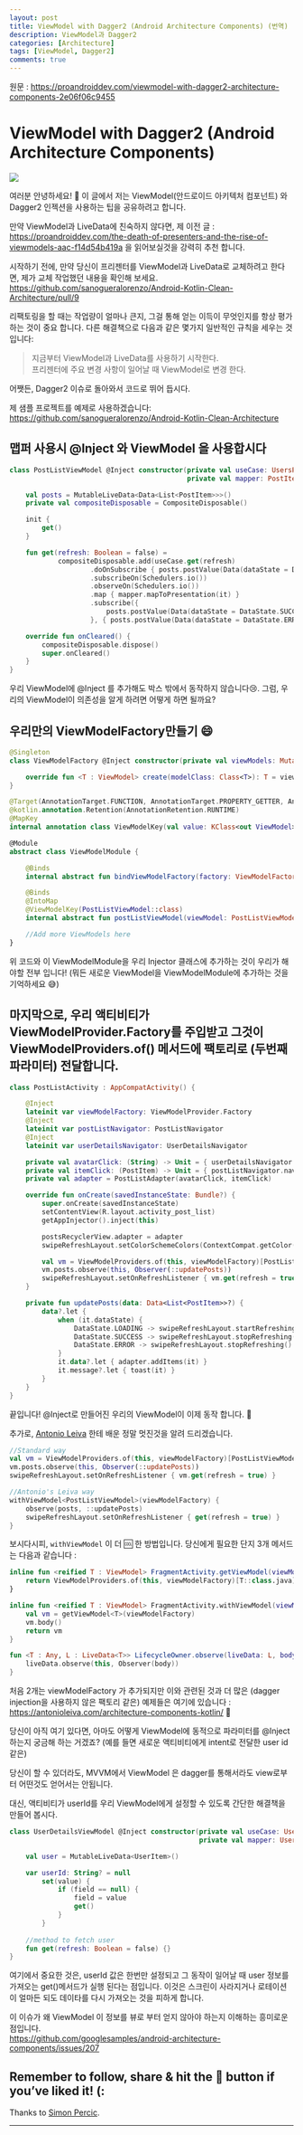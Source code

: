 ```yaml
---
layout: post
title: ViewModel with Dagger2 (Android Architecture Components) (번역)
description: ViewModel과 Dagger2
categories: [Architecture]
tags: [ViewModel, Dagger2]
comments: true
---
```


원문 : <https://proandroiddev.com/viewmodel-with-dagger2-architecture-components-2e06f06c9455>

# ViewModel with Dagger2 (Android Architecture Components)

![](https://cdn-images-1.medium.com/max/1600/1*jm9hqqh7206xwQKDImb7aw.png)

여러분 안녕하세요! 👋  이 글에서 저는 ViewModel(안드로이드 아키텍처 컴포넌트) 와 Dagger2 인젝션을 사용하는 팁을 공유하려고 합니다. 

만약 ViewModel과 LiveData에 친숙하지 않다면, 제 이전 글 : https://proandroiddev.com/the-death-of-presenters-and-the-rise-of-viewmodels-aac-f14d54b419a 을 읽어보실것을 강력히 추천 합니다.

시작하기 전에, 만약 당신이 프리젠터를 ViewModel과 LiveData로 교체하려고 한다면, 제가 교체 작업했던 내용을 확인해 보세요. https://github.com/sanogueralorenzo/Android-Kotlin-Clean-Architecture/pull/9

리팩토링을 할 때는 작업량이 얼마나 큰지, 그걸 통해 얻는 이득이 무엇인지를 항상 평가하는 것이 중요 합니다. 다른 해결책으로 다음과 같은 몇가지 일반적인 규칙을 세우는 것입니다:

> 지금부터 ViewModel과 LiveData를 사용하기 시작한다.  
> 프리젠터에 주요 변경 사항이 일어날 때 ViewModel로 변경 한다.

어쨋든, Dagger2 이슈로 돌아와서 코드로 뛰어 듭시다.

제 샘플 프로젝트를 예제로 사용하겠습니다:  
https://github.com/sanogueralorenzo/Android-Kotlin-Clean-Architecture


## 맵퍼 사용시 @Inject 와 ViewModel 을 사용합시다 
```kotlin
class PostListViewModel @Inject constructor(private val useCase: UsersPostsUseCase,
                                            private val mapper: PostItemMapper) : ViewModel() {

    val posts = MutableLiveData<Data<List<PostItem>>>()
    private val compositeDisposable = CompositeDisposable()

    init {
        get()
    }

    fun get(refresh: Boolean = false) =
            compositeDisposable.add(useCase.get(refresh)
                    .doOnSubscribe { posts.postValue(Data(dataState = DataState.LOADING, data = posts.value?.data, message = null)) }
                    .subscribeOn(Schedulers.io())
                    .observeOn(Schedulers.io())
                    .map { mapper.mapToPresentation(it) }
                    .subscribe({
                        posts.postValue(Data(dataState = DataState.SUCCESS, data = it, message = null))
                    }, { posts.postValue(Data(dataState = DataState.ERROR, data = posts.value?.data, message = it.message)) }))

    override fun onCleared() {
        compositeDisposable.dispose()
        super.onCleared()
    }
}
```

우리 ViewModel에 @Inject 를 추가해도 박스 밖에서 동작하지 않습니다😢. 그럼, 우리의 ViewModel이 의존성을 알게 하려면 어떻게 하면 될까요? 

## 우리만의 ViewModelFactory만들기 😄
```kotlin
@Singleton
class ViewModelFactory @Inject constructor(private val viewModels: MutableMap<Class<out ViewModel>, Provider<ViewModel>>) : ViewModelProvider.Factory {

    override fun <T : ViewModel> create(modelClass: Class<T>): T = viewModels[modelClass]?.get() as T
}

@Target(AnnotationTarget.FUNCTION, AnnotationTarget.PROPERTY_GETTER, AnnotationTarget.PROPERTY_SETTER)
@kotlin.annotation.Retention(AnnotationRetention.RUNTIME)
@MapKey
internal annotation class ViewModelKey(val value: KClass<out ViewModel>)

@Module
abstract class ViewModelModule {

    @Binds
    internal abstract fun bindViewModelFactory(factory: ViewModelFactory): ViewModelProvider.Factory

    @Binds
    @IntoMap
    @ViewModelKey(PostListViewModel::class)
    internal abstract fun postListViewModel(viewModel: PostListViewModel): ViewModel

    //Add more ViewModels here
}
```

위 코드와 이 ViewModelModule을 우리 Injector 클래스에 추가하는 것이 우리가 해야할 전부 입니다! (뭐든 새로운 ViewModel을 ViewModelModule에 추가하는 것을 기억하세요 😅)


## 마지막으로, 우리 액티비티가 ViewModelProvider.Factory를 주입받고 그것이 ViewModelProviders.of() 메서드에 팩토리로 (두번째 파라미터) 전달합니다.
```kotlin
class PostListActivity : AppCompatActivity() {

    @Inject
    lateinit var viewModelFactory: ViewModelProvider.Factory
    @Inject
    lateinit var postListNavigator: PostListNavigator
    @Inject
    lateinit var userDetailsNavigator: UserDetailsNavigator

    private val avatarClick: (String) -> Unit = { userDetailsNavigator.navigate(this, it) }
    private val itemClick: (PostItem) -> Unit = { postListNavigator.navigate(this, it) }
    private val adapter = PostListAdapter(avatarClick, itemClick)

    override fun onCreate(savedInstanceState: Bundle?) {
        super.onCreate(savedInstanceState)
        setContentView(R.layout.activity_post_list)
        getAppInjector().inject(this)

        postsRecyclerView.adapter = adapter
        swipeRefreshLayout.setColorSchemeColors(ContextCompat.getColor(this, R.color.colorAccent))

        val vm = ViewModelProviders.of(this, viewModelFactory)[PostListViewModel::class.java]
        vm.posts.observe(this, Observer(::updatePosts))
        swipeRefreshLayout.setOnRefreshListener { vm.get(refresh = true) }
    }

    private fun updatePosts(data: Data<List<PostItem>>?) {
        data?.let {
            when (it.dataState) {
                DataState.LOADING -> swipeRefreshLayout.startRefreshing()
                DataState.SUCCESS -> swipeRefreshLayout.stopRefreshing()
                DataState.ERROR -> swipeRefreshLayout.stopRefreshing()
            }
            it.data?.let { adapter.addItems(it) }
            it.message?.let { toast(it) }
        }
    }
}
```

끝입니다! @Inject로 만들어진 우리의 ViewModel이 이제 동작 합니다. 💃

추가로, [Antonio Leiva](https://medium.com/@antoniolg) 한테 배운 정말 멋진것을 알려 드리겠습니다.
```kotlin
//Standard way 
val vm = ViewModelProviders.of(this, viewModelFactory)[PostListViewModel::class.java]
vm.posts.observe(this, Observer(::updatePosts))
swipeRefreshLayout.setOnRefreshListener { vm.get(refresh = true) }

//Antonio's Leiva way
withViewModel<PostListViewModel>(viewModelFactory) {
    observe(posts, ::updatePosts)
    swipeRefreshLayout.setOnRefreshListener { get(refresh = true) }
}
```

보시다시피, `withViewModel` 이 더 🆒 한 방법입니다. 당신에게 필요한 단지 3개 메서드는 다음과 같습니다 :
```kotlin
inline fun <reified T : ViewModel> FragmentActivity.getViewModel(viewModelFactory: ViewModelProvider.Factory): T {
    return ViewModelProviders.of(this, viewModelFactory)[T::class.java]
}

inline fun <reified T : ViewModel> FragmentActivity.withViewModel(viewModelFactory: ViewModelProvider.Factory, body: T.() -> Unit): T {
    val vm = getViewModel<T>(viewModelFactory)
    vm.body()
    return vm
}

fun <T : Any, L : LiveData<T>> LifecycleOwner.observe(liveData: L, body: (T?) -> Unit) {
    liveData.observe(this, Observer(body))
}
```

처음 2개는 viewModelFactory 가 추가되지만 이와 관련된 것과 더 많은 (dagger injection을 사용하지 않은 팩토리 같은) 예제들은 여기에 있습니다 : https://antonioleiva.com/architecture-components-kotlin/ 👏

당신이 아직 여기 있다면, 아마도 어떻게 ViewModel에 동적으로 파라미터를 @Inject 하는지 궁금해 하는 거겠죠? (예를 들면 새로운 액티비티에게 intent로 전달한 user id 같은)

당신이 할 수 있더라도, MVVM에서 ViewModel 은 dagger를 통해서라도 view로부터 어떤것도 얻어서는 안됩니다.

대신, 액티비티가 userId를 우리 ViewModel에게 설정할 수 있도록 간단한 해결책을 만들어 봅시다.
```kotlin
class UserDetailsViewModel @Inject constructor(private val useCase: UserUseCase,
                                               private val mapper: UserItemMapper) : ViewModel() {

    val user = MutableLiveData<UserItem>()

    var userId: String? = null
        set(value) {
            if (field == null) {
                field = value
                get()
            }
        }
    
    //method to fetch user
    fun get(refresh: Boolean = false) {}
}
```

여기에서 중요한 것은, userId 값은 한번만 설정되고 그 동작이 일어날 때 user 정보를 가져오는 get()메서드가 실행 된다는 점입니다. 이것은 스크린이 사라지거나 로테이션이 얼마든 되도 데이타를 다시 가져오는 것을 피하게 합니다. 

이 이슈가 왜 ViewModel 이 정보를 뷰로 부터 얻지 않아야 하는지 이해하는 흥미로운 점입니다.  
https://github.com/googlesamples/android-architecture-components/issues/207

## Remember to follow, share & hit the 👏 button if you’ve liked it! (:


Thanks to [Simon Percic](https://medium.com/@simonpercic?source=post_page).


---
